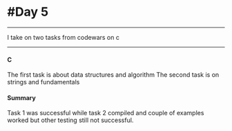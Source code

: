 <h1>#Day 5</h1>
<hr>
<p>I take on two tasks from codewars on c</p>
<hr>
<h4>C</h4>
<p>The first task is about data structures and algorithm
    The second task is on strings and fundamentals</p>
<h4>Summary</h4>
Task 1 was successful while task 2 compiled and couple of examples worked but other testing still not successful.